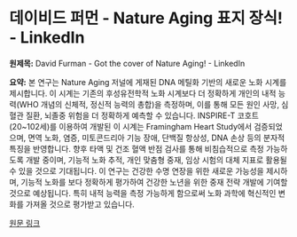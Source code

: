 # 데이비드 퍼먼 - Nature Aging 표지 장식! - LinkedIn

**원제목:** David Furman - Got the cover of Nature Aging! - LinkedIn

**요약:** 본 연구는 Nature Aging 저널에 게재된 DNA 메틸화 기반의 새로운 노화 시계를 제시합니다.  이 시계는 기존의 후성유전학적 노화 시계보다 더 정확하게 개인의 내적 능력(WHO 개념의 신체적, 정신적 능력의 총합)을 측정하며, 이를 통해 모든 원인 사망, 심혈관 질환, 뇌졸중 위험을 더 정확하게 예측할 수 있습니다. INSPIRE-T 코호트(20~102세)를 이용하여 개발된 이 시계는 Framingham Heart Study에서 검증되었으며, 면역 노화, 염증, 미토콘드리아 기능 장애, 단백질 항상성, DNA 손상 등의 분자적 특징을 반영합니다.  향후 타액 및 건조 혈액 반점 검사를 통해 비침습적으로 측정 가능하도록 개발 중이며, 기능적 노화 추적, 개인 맞춤형 중재, 임상 시험의 대체 지표로 활용될 수 있을 것으로 기대됩니다.  이 연구는 건강한 수명 연장을 위한 새로운 가능성을 제시하며, 기능적 노화를 보다 정확하게 평가하여 건강한 노년을 위한  중재 전략 개발에 기여할 것으로 예상됩니다.  특히 내적 능력을 측정 가능하게 함으로써 노화 과학에 혁신적인 변화를 가져올 것으로 평가받고 있습니다.

[원문 링크](https://www.linkedin.com/posts/furmanbios_longevity-healthyaging-intrinsiccapacity-activity-7353786039389339648-p-8r)
